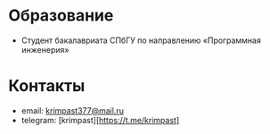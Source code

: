 # Образование
- Студент бакалавриата СПбГУ по направлению «Программная инженерия»

# Контакты
- email: krimpast377@mail.ru
- telegram: [krimpast][https://t.me/krimpast]
